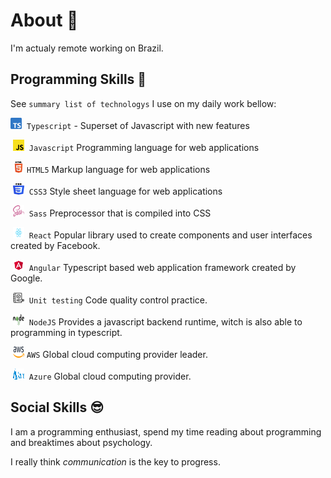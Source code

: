 # About 🤔

I'm actualy remote working on Brazil.

## Programming Skills 🚀

See `summary list of technologys` I use on my daily work bellow:

<img src="./img/typescript.svg" alt="typescript icon" width="18px" height="18px">&nbsp;&nbsp;`Typescript`<img/> - Superset of Javascript with new features

&nbsp;<img src="./img/javascript.svg" alt="javascript icon" width="18px" height="18px"/>&nbsp;&nbsp;`Javascript`<img/>
Programming language for web applications

&nbsp;<img src="./img/html.png" alt="html icon" width="18px" height="18px"/>&nbsp;`HTML5`<img/>
Markup language for web applications

&nbsp;<img src="./img/css.svg" alt="css icon" width="18px" height="18px"/>&nbsp;&nbsp;`CSS3`<img/>
Style sheet language for web applications

&nbsp;<img src="./img/sass.png" alt="sass icon" width="18px" height="18px"/>&nbsp;&nbsp;`Sass`<img/>
Preprocessor that is compiled into CSS

&nbsp;<img src="./img/react.svg" alt="react icon" width="18px" height="18px"/>&nbsp;&nbsp;`React`<img/>
Popular library used to create components and user interfaces created by Facebook.

&nbsp;<img src="./img/angular.svg" alt="angular icon" width="18px" height="18px"/>&nbsp;&nbsp;`Angular`<img/>
Typescript based web application framework created by Google.

&nbsp;<img src="./img/unit-test.svg" alt="unit test icon" width="18px" height="18px" />&nbsp;&nbsp;`Unit testing`<img/>
Code quality control practice.

&nbsp;<img src="./img/nodejs.svg" alt="nodejs icon" width="18px" height="18px"/>&nbsp;&nbsp;`NodeJS`<img/>
Provides a javascript backend runtime, witch is also able to programming in typescript.

&nbsp;<img src="./img/aws.svg" alt="aws icon" width="18px" height="18px" />&nbsp;`AWS`<img/>
Global cloud computing provider leader.

&nbsp;<img src="./img/azure.svg" alt="azure icon" width="18px" height="18px" />&nbsp;&nbsp;`Azure`<img/>
Global cloud computing provider.

## Social Skills 😎

I am a programming enthusiast, spend my time reading about programming and breaktimes about psychology.

I really think <em>communication</em> is the key to progress.
